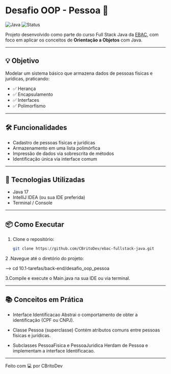 # Desafio OOP - Pessoa 👤

![Java](https://img.shields.io/badge/Java-ED8B00?style=for-the-badge&logo=java&logoColor=white)
![Status](https://img.shields.io/badge/status-concluído-brightgreen?style=for-the-badge)

Projeto desenvolvido como parte do curso Full Stack Java da [EBAC](https://ebaconline.com.br/), com foco em aplicar os conceitos de **Orientação a Objetos** com Java.

---

## 💡 Objetivo

Modelar um sistema básico que armazena dados de pessoas físicas e jurídicas, praticando:

- ✅ Herança  
- ✅ Encapsulamento  
- ✅ Interfaces  
- ✅ Polimorfismo  

---

## 🛠️ Funcionalidades

- Cadastro de pessoas físicas e jurídicas
- Armazenamento em uma lista polimórfica
- Impressão de dados via sobrescrita de métodos
- Identificação única via interface comum

---

## 🧪 Tecnologias Utilizadas

- Java 17
- IntelliJ IDEA (ou sua IDE preferida)
- Terminal / Console

---

## 📦 Como Executar

1. Clone o repositório:
   ```bash
   git clone https://github.com/CBritoDev/ebac-fullstack-java.git
2 .Navegue até o diretório do projeto:
 
--> cd 10.1-tarefas/back-end/desafio_oop_pessoa

3.Compile e execute o Main.java na sua IDE ou via terminal.

---

## 📚 Conceitos em Prática

- Interface Identificacao
Abstrai o comportamento de obter a identificação (CPF ou CNPJ).

 - Classe Pessoa (superclasse)
Contém atributos comuns entre pessoas físicas e jurídicas.

 - Subclasses PessoaFisica e PessoaJuridica
Herdam de Pessoa e implementam a interface Identificacao.

---

Feito com 💻 por CBritoDev
